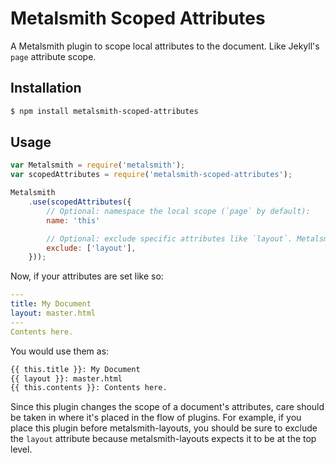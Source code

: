 # Metalsmith Scoped Attributes
A Metalsmith plugin to scope local attributes to the document. Like Jekyll's `page` attribute scope.

## Installation
```sh
$ npm install metalsmith-scoped-attributes
```

## Usage
```js
var Metalsmith = require('metalsmith');
var scopedAttributes = require('metalsmith-scoped-attributes');

Metalsmith
    .use(scopedAttributes({
        // Optional: namespace the local scope (`page` by default):
        name: 'this'

        // Optional: exclude specific attributes like `layout`. Metalsmith internal attributes like `core` and `stat` are already excluded.
        exclude: ['layout'],
    }));
```

Now, if your attributes are set like so:
```yaml
---
title: My Document
layout: master.html
---
Contents here.
```

You would use them as:

```html
{{ this.title }}: My Document
{{ layout }}: master.html
{{ this.contents }}: Contents here.
```

Since this plugin changes the scope of a document's attributes, care should be taken in where it's placed in the flow of plugins. For example, if you place this plugin before metalsmith-layouts, you should be sure to exclude the `layout` attribute because metalsmith-layouts expects it to be at the top level.
